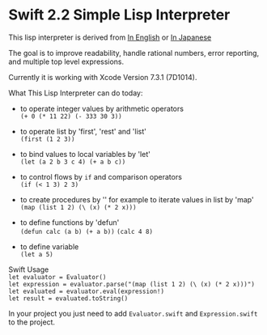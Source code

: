 # Swift 2.2 Simple Lisp Interpreter

This lisp interpreter is derived from [In English](http://knj4484.blogspot.jp/2014/08/lisp-interpreter-implemented-in-185.html "In English") or [In Japanese](http://xavier.hateblo.jp/entry/2014/08/19/003609 "in Japanese")

The goal is to improve readability, handle rational numbers, error reporting, and multiple top level expressions.

Currently it is working with Xcode Version 7.3.1 (7D1014).

What This Lisp Interpreter can do today:

- to operate integer values by arithmetic operators  
	`(+ 0 (* 11 22) (- 333 30 3))`

- to operate list by 'first', 'rest' and 'list'  
    `(first (1 2 3))`

- to bind values to local variables by 'let'  
    `(let (a 2 b 3 c 4) (+ a b c))`

- to control flows by `if` and comparison operators  
	`(if (< 1 3) 2 3)`

- to create procedures by '\' for example to iterate values in list by 'map'  
    `(map (list 1 2) (\ (x) (* 2 x)))`

- to define functions by 'defun'  
	`(defun calc (a b) (+ a b))`
    `(calc 4 8)`

- to define variable  
    `(let a 5)`

Swift Usage  
    `let evaluator = Evaluator()`  
    `let expression = evaluator.parse("(map (list 1 2) (\ (x) (* 2 x)))")`  
    `let evaluated = evaluator.eval(expression!)`  
    `let result = evaluated.toString()`  
    
In your project you just need to add `Evaluator.swift` and `Expression.swift` to the project.
